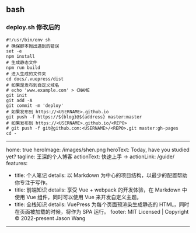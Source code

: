 ## bash 

### deploy.sh 修改后的
```
#!/usr/bin/env sh
# 确保脚本抛出遇到的错误
set -e
npm install
# 生成静态文件
npm run build
# 进入生成的文件夹
cd docs/.vuepress/dist
# 如果是发布到自定义域名
# echo 'www.example.com' > CNAME
git init
git add -A
git commit -m 'deploy'
# 如果发布到 https://<USERNAME>.github.io
git push -f https://${blog}@${address} master:master
# 如果发布到 https://<USERNAME>.github.io/<REPO>
# git push -f git@github.com:<USERNAME>/<REPO>.git master:gh-pages
cd -
```


---
home: true
heroImage: /images/shen.png
heroText: Today, have you studied yet?
tagline: 王深的个人博客
actionText: 快速上手 →
actionLink: /guide/
features:
- title: 个人笔记
  details: 以 Markdown 为中心的项目结构，以最少的配置帮助你专注于写作。
- title: 前端知识
  details: 享受 Vue + webpack 的开发体验，在 Markdown 中使用 Vue 组件，同时可以使用 Vue 来开发自定义主题。
- title: 全栈知识
  details: VuePress 为每个页面预渲染生成静态的 HTML，同时在页面被加载的时候，将作为 SPA 运行。
footer: MIT Licensed | Copyright © 2022-present Jason Wang
---